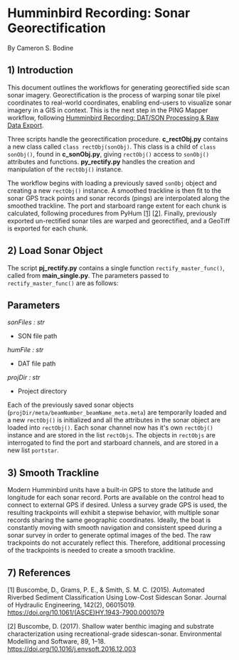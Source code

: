 # Humminbird Recording: Sonar Georectification
By Cameron S. Bodine

## 1) Introduction
This document outlines the workflows for generating georectified side scan sonar imagery.  Georectification is the process of warping sonar tile pixel coordinates to real-world coordinates, enabling end-users to visualize sonar imagery in a GIS in context.  This is the next step in the PING Mapper workflow, following [Humminbird Recording: DAT/SON Processing & Raw Data Export](../docs/Processing&RawDataExport.md).  

Three scripts handle the georectification procedure.  **c_rectObj.py** contains a new class called `class rectObj(sonObj)`.  This class is a child of `class sonObj()`, found in **c_sonObj.py**, giving `rectObj()` access to `sonObj()` attributes and functions.  **py_rectify.py** handles the creation and manipulation of the `rectObj()` instance.  

The workflow begins with loading a previously saved `sonObj` object and creating a new `rectObj()` instance.  A smoothed trackline is then fit to the sonar GPS track points and sonar records (pings) are interpolated along the smoothed trackline.  The port and starboard range extent for each chunk is calculated, following procedures from PyHum [[1]](#1) [[2]](#2).  Finally, previously exported un-rectified sonar tiles are warped and georectified, and a GeoTiff is exported for each chunk.

## 2) Load Sonar Object
The script **pj_rectify.py** contains a single function `rectify_master_func()`, called from **main_single.py**.  The parameters passed to `rectify_master_func()` are as follows:

Parameters
----------
*sonFiles : str*
- SON file path

*humFile : str*
- DAT file path

*projDir : str*
- Project directory

Each of the previously saved sonar objects (`projDir/meta/beamNumber_beamName_meta.meta`) are temporarily loaded and a new `rectObj()` is initialized and all the attributes in the sonar object are loaded into `rectObj()`.  Each sonar channel now has it's own `rectObj()` instance and are stored in the list `rectObjs`.  The objects in `rectObjs` are interrogated to find the port and starboard channels, and are stored in a new list `portstar`.

## 3) Smooth Trackline
Modern Humminbird units have a built-in GPS to store the latitude and longitude for each sonar record.  Ports are available on the control head to connect to external GPS if desired.  Unless a survey grade GPS is used, the resulting trackpoints will exhibit a stepwise behavior, with multiple sonar records sharing the same geographic coordinates.  Ideally, the boat is constantly moving with smooth navigation and consistent speed during a sonar survey in order to generate optimal images of the bed.  The raw trackpoints do not accurately reflect this.  Therefore, additional processing of the trackpoints is needed to create a smooth trackline.






## 7) References

<a id="1">[1]</a> Buscombe, D., Grams, P. E., & Smith, S. M. C. (2015). Automated Riverbed Sediment Classification Using Low-Cost Sidescan Sonar. Journal of Hydraulic Engineering, 142(2), 06015019. https://doi.org/10.1061/(ASCE)HY.1943-7900.0001079

<a id="2">[2]</a> Buscombe, D. (2017). Shallow water benthic imaging and substrate characterization using recreational-grade sidescan-sonar. Environmental Modelling and Software, 89, 1–18. https://doi.org/10.1016/j.envsoft.2016.12.003

